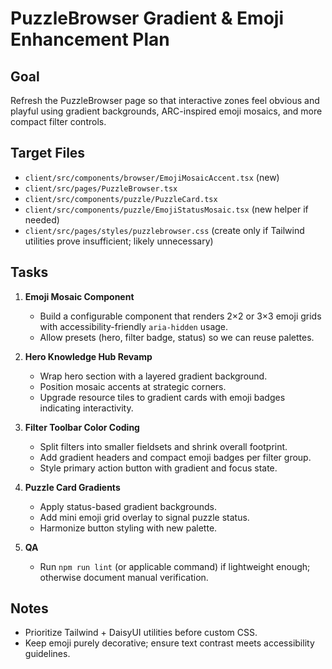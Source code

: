 # PuzzleBrowser Gradient & Emoji Enhancement Plan

## Goal
Refresh the PuzzleBrowser page so that interactive zones feel obvious and playful using gradient backgrounds, ARC-inspired emoji mosaics, and more compact filter controls.

## Target Files
- `client/src/components/browser/EmojiMosaicAccent.tsx` (new)
- `client/src/pages/PuzzleBrowser.tsx`
- `client/src/components/puzzle/PuzzleCard.tsx`
- `client/src/components/puzzle/EmojiStatusMosaic.tsx` (new helper if needed)
- `client/src/pages/styles/puzzlebrowser.css` (create only if Tailwind utilities prove insufficient; likely unnecessary)

## Tasks
1. **Emoji Mosaic Component**
   - Build a configurable component that renders 2×2 or 3×3 emoji grids with accessibility-friendly `aria-hidden` usage.
   - Allow presets (hero, filter badge, status) so we can reuse palettes.

2. **Hero Knowledge Hub Revamp**
   - Wrap hero section with a layered gradient background.
   - Position mosaic accents at strategic corners.
   - Upgrade resource tiles to gradient cards with emoji badges indicating interactivity.

3. **Filter Toolbar Color Coding**
   - Split filters into smaller fieldsets and shrink overall footprint.
   - Add gradient headers and compact emoji badges per filter group.
   - Style primary action button with gradient and focus state.

4. **Puzzle Card Gradients**
   - Apply status-based gradient backgrounds.
   - Add mini emoji grid overlay to signal puzzle status.
   - Harmonize button styling with new palette.

5. **QA**
   - Run `npm run lint` (or applicable command) if lightweight enough; otherwise document manual verification.

## Notes
- Prioritize Tailwind + DaisyUI utilities before custom CSS.
- Keep emoji purely decorative; ensure text contrast meets accessibility guidelines.
